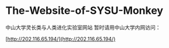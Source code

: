 # The-Website-of-SYSU-Monkey
中山大学灵长类与人类进化实验室网站
暂时请用中山大学内网访问：

[http://202.116.65.194/](http://202.116.65.194/)